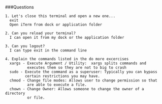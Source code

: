 ###Questions

    1. Let's close this terminal and open a new one...
      exit
      Open iTerm from dock or application folder

    2. Can you reload your terminal?
      I can open it from my dock or the application folder
      
    3. Can you logout?
      I can type exit in the command line
      
    4. Explain the commands listed in the do more excercises
      xargs - Execute Argument / Utility:  xargs splits commands and 
              executes them so they are not to big to crash
      sudo - Execute the command as a superuser: Typically you can bypass
             certain restrictions you may have.
      chmod - Change file modes: Allows user to change permission so that 
              are able to execute a file.
      chown - Change Owner: Allows someone to change the owner of a directory
              or file.
                 
